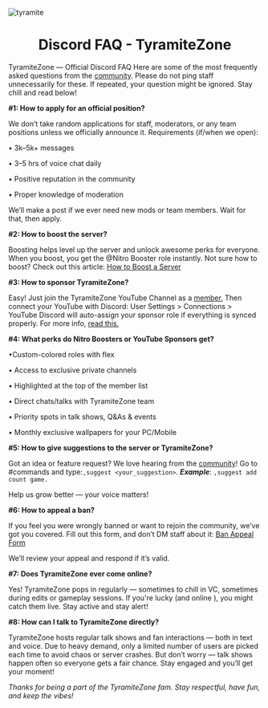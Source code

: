 ![tyramite](https://github.com/user-attachments/assets/0c238135-001e-4e05-9e31-5c2986975651)   
 <div align="center"> 
<h1>Discord FAQ - TyramiteZone</h1> 
</div>

TyramiteZone — Official Discord FAQ
Here are some of the most frequently asked questions from the [community](https://discord.gg/5euFaYBXTp). Please do not ping staff unnecessarily for these. If repeated, your question might be ignored. Stay chill and read below!

**#1: How to apply for an official position?** 

We don’t take random applications for staff, moderators, or any team positions unless we officially announce it.
Requirements (if/when we open):

• 3k–5k+ messages

• 3–5 hrs of voice chat daily

• Positive reputation in the community

• Proper knowledge of moderation

We’ll make a post if we ever need new mods or team members. Wait for that, then apply.

**#2: How to boost the server?**

Boosting helps level up the server and unlock awesome perks for everyone.
When you boost, you get the @Nitro Booster role instantly.
Not sure how to boost?
Check out this article: [How to Boost a Server](https://support.discord.com/hc/en-us/articles/360028038352-Server-Boosting-FAQ)

**#3: How to sponsor TyramiteZone?** 

Easy! Just join the TyramiteZone YouTube Channel as a [member.](https://www.youtube.com/channel/UCjinAPkEEoDdaJ3_Fo3rQ4Q)
Then connect your YouTube with Discord:
User Settings > Connections > YouTube
Discord will auto-assign your sponsor role if everything is synced properly.
For more info, [read this.](https://support.discord.com/hc/en-us/articles/215162978-YouTube-Channel-Memberships-Integration-FAQ)

**#4: What perks do Nitro Boosters or YouTube Sponsors get?**
 
•Custom-colored roles with flex

• Access to exclusive private channels

• Highlighted at the top of the member list

• Direct chats/talks with TyramiteZone team

• Priority spots in talk shows, Q&As & events

• Monthly exclusive wallpapers for your PC/Mobile 

**#5: How to give suggestions to the server or TyramiteZone?**
 
Got an idea or feature request? We love hearing from the [community](https://discord.gg/5euFaYBXTp)!
Go to #commands and type:`,suggest <your_suggestion>`. _**Example**_: `,suggest add count game.`

Help us grow better — your voice matters!

**#6: How to appeal a ban?**
 
If you feel you were wrongly banned or want to rejoin the community, we’ve got you covered.
Fill out this form, and don’t DM staff about it:
[Ban Appeal Form](https://forms.gle/mnPNUzaoyu3ev1mf9)

We’ll review your appeal and respond if it’s valid.

**#7: Does TyramiteZone ever come online?**
 
Yes! TyramiteZone pops in regularly — sometimes to chill in VC, sometimes during edits or gameplay sessions.
If you're lucky (and online ), you might catch them live. Stay active and stay alert!

**#8: How can I talk to TyramiteZone directly?**

TyramiteZone hosts regular talk shows and fan interactions — both in text and voice.
Due to heavy demand, only a limited number of users are picked each time to avoid chaos or server crashes.
But don’t worry — talk shows happen often so everyone gets a fair chance. Stay engaged and you’ll get your moment!

_Thanks for being a part of the TyramiteZone fam. Stay respectful, have fun, and keep the vibes!_

